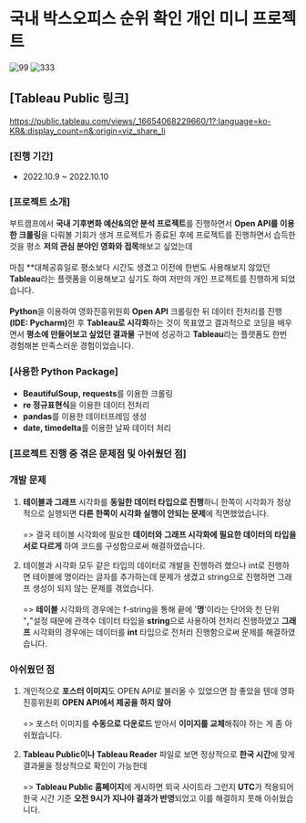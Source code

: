 # 국내 박스오피스 순위 확인 개인 미니 프로젝트
![99](https://user-images.githubusercontent.com/109947297/210086961-747c3715-ff7d-4d54-966d-c1a160e6081b.jpg)
![333](https://user-images.githubusercontent.com/109947297/210086967-05488033-2fa1-44be-b114-cad934ab09fb.jpg)

## [Tableau Public 링크]

https://public.tableau.com/views/_16654068229660/1?:language=ko-KR&:display_count=n&:origin=viz_share_li

### [진행 기간]

- 2022.10.9 ~ 2022.10.10

### [프로젝트 소개]

부트캠프에서 **국내 기후변화 예산&의안 분석 프로젝트**를 진행하면서 **Open API를 이용한 크롤링**을 다뤄볼 기회가 생겨 프로젝트가 종료된 후에 프로젝트를 진행하면서 습득한 것을 평소 **저의 관심 분야인 영화와 접목**해보고 싶었는데 
<br><br> 마침 **대체공휴일로 평소보다 시간도 생겼고 이전에 한번도 사용해보지 않았던 **Tableau**라는 플랫폼을 이용해보고 싶기도 하여 저만의 개인 프로젝트를 진행하게 되었습니다.
<br><br> **Python**을 이용하여 영화진흥위원회 **Open API** 크롤링한 뒤 데이터 전처리를 진행<b>(IDE: Pycharm)</b>한 후 **Tableau로 시각화**하는 것이 목표였고 결과적으로 코딩을 배우면서 **평소에 만들어보고 싶었던 결과물** 구현에 성공하고 **Tableau**라는 플랫폼도 한번 경험해본 만족스러운 경험이었습니다.

### [사용한 Python Package]

- **BeautifulSoup, requests**를 이용한 크롤링
- **re 정규표현식**을 이용한 데이터 전처리
- **pandas**를 이용한 데이터프레임 생성
- **date, timedelta**를 이용한 날짜 데이터 처리

### [프로젝트 진행 중 겪은 문제점 및 아쉬웠던 점]
### 개발 문제
1. **테이블과 그래프** 시각화를 **동일한 데이터 타입으로 진행**하니 한쪽이 시각화가 정상적으로 실행되면 **다른 한쪽이 시각화 실행이 안되는 문제**에 직면했었습니다.
<br><br> => 결국 테이블 시각화에 필요한 **데이터와 그래프 시각화에 필요한 데이터의 타입을 서로 다르게** 하여 코드를 구성함으로써 해결하였습니다.

2. 테이블과 시각화 모두 같은 타입의 데이터로 개발을 진행하려 했으나 int로 진행하면 테이블에 명이라는 글자를 추가하는데 문제가 생겼고 string으로 진행하면 그래프 생성이 되지 않는 문제를 겪었습니다.
<br><br> => **테이블** 시각화의 경우에는 f-string을 통해 끝에 '**명**'이라는 단어와 천 단위 "**,**"설정 때문에 관객수 데이터 타입을 **string**으로 사용하여 전처리 진행하였고 **그래프** 시각화의 경우에는 데이터를 **int** 타입으로 전처리 진행함으로써 문제를 해결하였습니다.

### 아쉬웠던 점
1. 개인적으로 **포스터 이미지**도 OPEN API로 불러올 수 있었으면 참 좋았을 텐데 영화진흥위원회 **OPEN API에서 제공을 하지 않아** 
<br><br> => 포스터 이미지를 **수동으로 다운로드** 받아서 **이미지를 교체**해줘야 하는 게 좀 아쉬웠습니다.

2. **Tableau Public이나 Tableau Reader** 파일로 보면 정상적으로 **한국 시간**에 맞게 결과물을 정상적으로 확인이 가능한데 
<br><br> => **Tableau Public 홈페이지**에 게시하면 외국 사이트라 그런지 **UTC**가 적용되어 한국 시간 기준 **오전 9시가 지나야 결과가 반영**되었고 이를 해결하지 못해 아쉬웠습니다.


